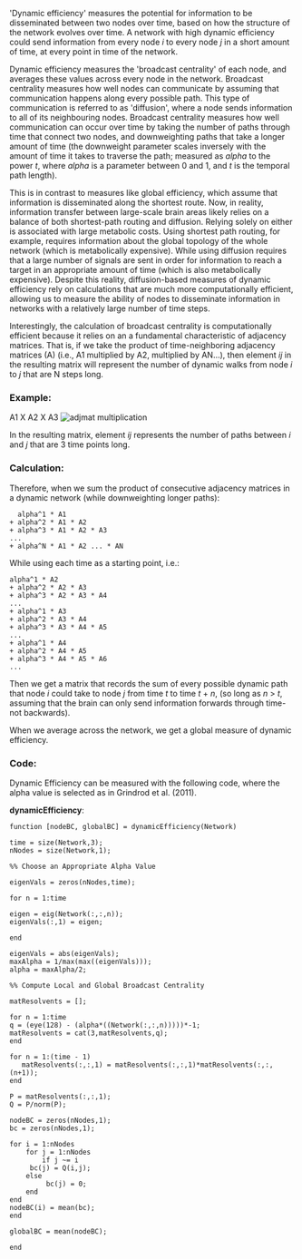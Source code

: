 <!--layout: page title: "PAGE TITLE" permalink: /Dynamic_Efficiency/-->

'Dynamic efficiency' measures the potential for information to be disseminated between two nodes over time, based on how the structure of the network evolves over time. A network with high dynamic efficiency could send information from every node _i_ to every node _j_ in a short amount of time, at every point in time of the network.

Dynamic efficiency measures the 'broadcast centrality' of each node, and averages these values across every node in the network. Broadcast centrality measures how well nodes can communicate by assuming that communication happens along every possible path. This type of communication is referred to as 'diffusion', where a node sends information to all of its neighbouring nodes. Broadcast centrality measures how well communication can occur over time by taking the number of paths through time that connect two nodes, and downweighting paths that take a longer amount of time (the downweight parameter scales inversely with the amount of time it takes to traverse the path; measured as _alpha_ to the power _t_, where _alpha_ is a parameter between 0 and 1, and _t_ is the temporal path length).

This is in contrast to measures like global efficiency, which assume that information is disseminated along the shortest route. Now, in reality, information transfer between large-scale brain areas likely relies on a balance of both shortest-path routing and diffusion. Relying solely on either is associated with large metabolic costs. Using shortest path routing, for example, requires information about the global topology of the whole network (which is metabolically expensive). While using diffusion requires that a large number of signals are sent in order for information to reach a target in an appropriate amount of time (which is also metabolically expensive). Despite this reality, diffusion-based measures of dynamic efficiency rely on calculations that are much more computationally efficient, allowing us to measure the ability of nodes to disseminate information in networks with a relatively large number of time steps.

Interestingly, the calculation of broadcast centrality is computationally efficient because it relies on an a fundamental characteristic of adjacency matrices. That is, if we take the product of time-neighboring adjacency matrices (A) (i.e., A1 multiplied by A2, multiplied by AN...), then element _ij_ in the resulting matrix will represent the number of dynamic walks from node _i_ to _j_ that are N steps long. 

### Example:

A1 X A2 X A3
![adjmat multiplication](https://user-images.githubusercontent.com/81769550/114958954-11da3a80-9e32-11eb-9e12-b64ecfc6844e.PNG)

In the resulting matrix, element _ij_ represents the number of paths between _i_ and _j_ that are 3 time points long. 

### Calculation:

Therefore, when we sum the product of consecutive adjacency matrices in a dynamic network (while downweighting longer paths):

      alpha^1 * A1
    + alpha^2 * A1 * A2
    + alpha^3 * A1 * A2 * A3
    ...
    + alpha^N * A1 * A2 ... * AN

While using each time as a starting point, i.e.:

    alpha^1 * A2
    + alpha^2 * A2 * A3
    + alpha^3 * A2 * A3 * A4
    ...
    + alpha^1 * A3
    + alpha^2 * A3 * A4
    + alpha^3 * A3 * A4 * A5
    ...
    + alpha^1 * A4
    + alpha^2 * A4 * A5
    + alpha^3 * A4 * A5 * A6
    ...

Then we get a matrix that records the sum of every possible dynamic path that node _i_ could take to node _j_ from time _t_ to time _t_ + _n_, (so long as _n_ > _t_, assuming that the brain can only send information forwards through time- not backwards).

When we average across the network, we get a global measure of dynamic efficiency.

### Code:

Dynamic Efficiency can be measured with the following code, where the alpha value is selected as in Grindrod et al. (2011).

**dynamicEfficiency**:

    function [nodeBC, globalBC] = dynamicEfficiency(Network)
  
    time = size(Network,3);
    nNodes = size(Network,1);

    %% Choose an Appropriate Alpha Value

    eigenVals = zeros(nNodes,time);
    
    for n = 1:time
        
    eigen = eig(Network(:,:,n));
    eigenVals(:,1) = eigen;
    
    end
    
    eigenVals = abs(eigenVals);
    maxAlpha = 1/max(max((eigenVals)));
    alpha = maxAlpha/2;
    
    %% Compute Local and Global Broadcast Centrality
    
    matResolvents = [];
    
    for n = 1:time
    q = (eye(128) - (alpha*((Network(:,:,n)))))*-1;
    matResolvents = cat(3,matResolvents,q);
    end
    
    for n = 1:(time - 1)
       matResolvents(:,:,1) = matResolvents(:,:,1)*matResolvents(:,:,(n+1));
    end

    P = matResolvents(:,:,1);
    Q = P/norm(P);
    
    nodeBC = zeros(nNodes,1);
    bc = zeros(nNodes,1);
    
    for i = 1:nNodes
        for j = 1:nNodes
            if j ~= i
         bc(j) = Q(i,j);
        else
             bc(j) = 0;
        end
    end
    nodeBC(i) = mean(bc);
    end
    
    globalBC = mean(nodeBC);
    
    end
